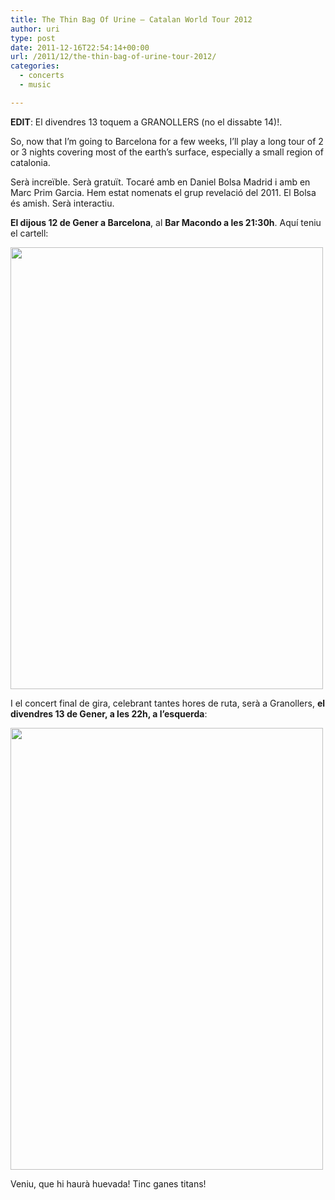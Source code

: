 ```yaml
---
title: The Thin Bag Of Urine – Catalan World Tour 2012
author: uri
type: post
date: 2011-12-16T22:54:14+00:00
url: /2011/12/the-thin-bag-of-urine-tour-2012/
categories:
  - concerts
  - music

---
```

**EDIT**: El divendres 13 toquem a GRANOLLERS (no el dissabte 14)!.

So, now that I&#8217;m going to Barcelona for a few weeks, I&#8217;ll play a long tour of 2 or 3 nights covering most of the earth&#8217;s surface, especially a small region of catalonia.

Serà increïble. Serà gratuït. Tocaré amb en Daniel Bolsa Madrid i amb en Marc Prim Garcia. Hem estat nomenats el grup revelació del 2011. El Bolsa és amish. Serà interactiu.

**El dijous 12 de Gener a Barcelona**, al **Bar Macondo a les 21:30h**. Aquí teniu el cartell:

[<img src="/wp-content/uploads/2011/12/ThinBagOfUrine-Macondo-500x707.jpg" alt="" title="ThinBagOfUrine-Macondo" width="500" height="707" class="aligncenter size-medium wp-image-1410" />][1]

I el concert final de gira, celebrant tantes hores de ruta, serà a Granollers, **el divendres 13 de Gener, a les 22h, a l&#8217;esquerda**:

[<img src="/wp-content/uploads/2011/12/Esquerda-500x707.jpg" alt="" title="Esquerda" width="500" height="707" class="aligncenter size-medium wp-image-1416" />][2]

Veniu, que hi haurà huevada! Tinc ganes titans!

 [1]: /wp-content/uploads/2011/12/ThinBagOfUrine-Macondo.jpg
 [2]: /wp-content/uploads/2011/12/Esquerda.jpg